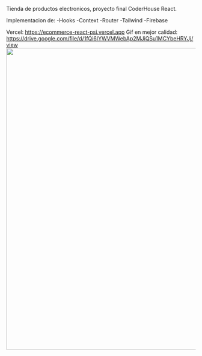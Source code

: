 Tienda de productos electronicos, proyecto final CoderHouse React.

Implementacion de:
                    -Hooks
                    -Context
                    -Router
                    -Tailwind
                    -Firebase

Vercel: https://ecommerce-react-psi.vercel.app
Gif en mejor calidad: https://drive.google.com/file/d/1fQi6IYWVMWebAp2MJiQSu1MCYbeHRYJj/view
<img src="https://media.giphy.com/media/ODxDwu3VzKHkWaE2aD/giphy.gif" width="800"/>


